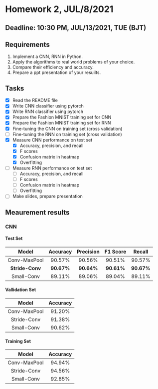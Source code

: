 # Homework 2, JUL/8/2021

## Deadline: 10:30 PM, JUL/13/2021, TUE (BJT)

## Requirements
1. Implement a CNN, RNN in Python.
2. Apply the algorithms to real world problems of your choice.
3. Compare their efficiency and accuracy.
4. Prepare a ppt presentation of your resuilts.

## Tasks
- [x] Read the README file
- [x] Write CNN classifier using pytorch
- [x] Write RNN classifier using pytorch
- [x] Prepare the Fashion MNIST training set for CNN
- [x] Prepare the Fashion MNIST training set for RNN
- [x] Fine-tuning the CNN on training set (cross validation)
- [ ] Fine-tuning the RNN on training set (cross validation)
- [x] Measure CNN performance on test set
    - [x] Accuracy, precision, and recall
    - [x] F scores
    - [x] Confusion matrix in heatmap
    - [x] Overfitting
- [ ] Measure RNN performance on test set
    - [ ] Accuracy, precision, and recall
    - [ ] F scores
    - [ ] Confusion matrix in heatmap
    - [ ] Overfitting
- [ ] Make slides, prepare presentation

## Meaurement results
### CNN

#### Test Set
| Model       | Accuracy    | Precision     | F1 Score      | Recall       |
|   :----:    |    :----:   |     :----:    |   :---:       |  :---:       |
| Conv-MaxPool | 90.57%      | 90.56%        | 90.51%        | 90.57%       |
| **Stride-Conv** | **90.67%**      | **90.64%**        | **90.61%**        | **90.67%**       |
| Small-Conv  | 89.11%      | 89.06%        | 89.04%        | 89.11%       |

#### Vallidation Set
| Model       | Accuracy    |
|   :----:    |    :----:   |
| Conv-MaxPool | 91.20%      |
| Stride-Conv | 91.38%      |
| Small-Conv  | 90.62%      |

#### Training Set
| Model       | Accuracy    |
|   :----:    |    :----:   |
| Conv-MaxPool | 94.94%      |
| Stride-Conv | 94.56%      |
| Small-Conv  | 92.85%      |